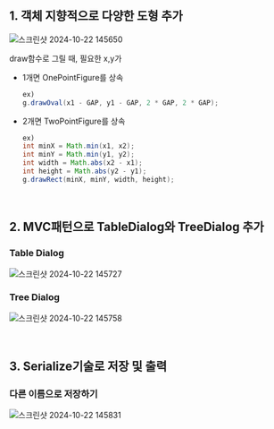 ## 1. 객체 지향적으로 다양한 도형 추가

  ![스크린샷 2024-10-22 145650](https://github.com/user-attachments/assets/40d6f4ad-af0f-41b6-99f5-3924b22ad240)

  draw함수로 그릴 때, 필요한 x,y가 
- 1개면 OnePointFigure를 상속
  ```java
  ex)
  g.drawOval(x1 - GAP, y1 - GAP, 2 * GAP, 2 * GAP);
  ```
- 2개면 TwoPointFigure를 상속
  ```java
  ex)
  int minX = Math.min(x1, x2);
  int minY = Math.min(y1, y2);
  int width = Math.abs(x2 - x1);
  int height = Math.abs(y2 - y1);
  g.drawRect(minX, minY, width, height);
  ```

<br>

## 2. MVC패턴으로 TableDialog와 TreeDialog 추가

### Table Dialog
 ![스크린샷 2024-10-22 145727](https://github.com/user-attachments/assets/035a21d6-f29b-42ba-bb09-43b7c20cf28f)

### Tree Dialog
 ![스크린샷 2024-10-22 145758](https://github.com/user-attachments/assets/42a20ad2-f978-4908-92a1-f384f6cb3581)

<br>

## 3. Serialize기술로 저장 및 출력

### 다른 이름으로 저장하기
  ![스크린샷 2024-10-22 145831](https://github.com/user-attachments/assets/40acafb1-b9d2-4725-8c4e-9dcd17683a1c)
